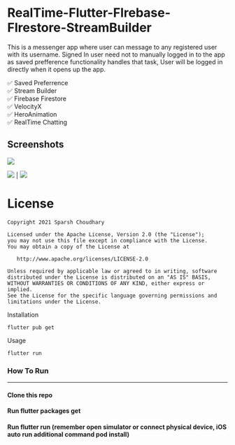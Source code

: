 # RealTime-Flutter-FIrebase-FIrestore-StreamBuilder


This is a messenger app where user can message to any registered user with its username.
Signed In user need not to manually logged in to the app as saved prefference functionality handles that task,
User will be logged in directly when it opens up the app. 

✅  Saved Preferrence\
✅  Stream Builder\
✅  Firebase Firestore\
✅  VelocityX\
✅  HeroAnimation\
✅  RealTime Chatting



## Screenshots


<img src= "https://user-images.githubusercontent.com/51333268/134765018-ec831311-2815-4312-9542-783ec5151485.PNG" /> 


 <img src= "https://user-images.githubusercontent.com/51333268/134765007-c5faccf9-c839-4c15-8fb5-9d8f8e221f7c.PNG"  />  |   <img src= "https://user-images.githubusercontent.com/51333268/134765012-9514527e-8d12-41e7-8040-4fe1cdde9262.PNG" /> 


# License

    Copyright 2021 Sparsh Choudhary

    Licensed under the Apache License, Version 2.0 (the "License");
    you may not use this file except in compliance with the License.
    You may obtain a copy of the License at

       http://www.apache.org/licenses/LICENSE-2.0

    Unless required by applicable law or agreed to in writing, software
    distributed under the License is distributed on an "AS IS" BASIS,
    WITHOUT WARRANTIES OR CONDITIONS OF ANY KIND, either express or implied.
    See the License for the specific language governing permissions and
    limitations under the License.
    

Installation

```
flutter pub get
```
Usage 

```
flutter run
```


### How To Run
-----------------------
#### Clone this repo
#### Run flutter packages get
#### Run flutter run (remember open simulator or connect physical device, iOS auto run additional command pod install)
